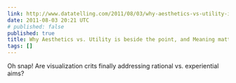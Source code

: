 ```yaml
---
link: http://www.datatelling.com/2011/08/03/why-aesthetics-vs-utility-is-beside-the-point-and-meaning-matters/
date: 2011-08-03 20:21 UTC
# published: false
published: true
title: Why Aesthetics vs. Utility is beside the point, and Meaning matters
tags: []
---
```


Oh snap! Are visualization crits finally addressing rational vs. experiential aims?

